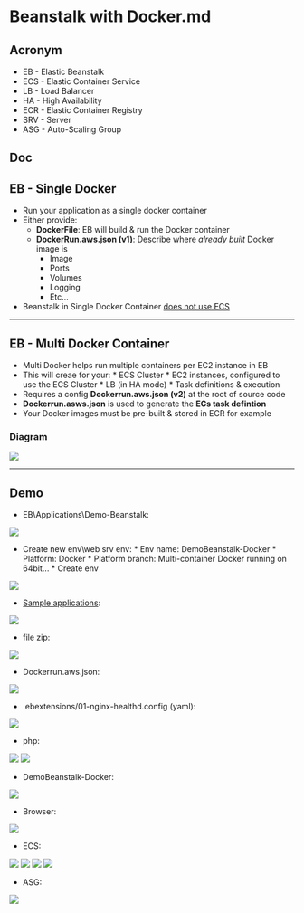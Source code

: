 # Beanstalk with Docker.md

## Acronym
* EB - Elastic Beanstalk
* ECS - Elastic Container Service
* LB - Load  Balancer
* HA - High Availability
* ECR - Elastic Container Registry
* SRV - Server
* ASG - Auto-Scaling Group

## Doc

## EB - Single Docker
* Run your application as a single docker container
* Either provide:
    * **DockerFile**: EB will build & run the Docker container
    * **DockerRun.aws.json (v1)**: Describe where *already built* Docker image is
      * Image
      * Ports
      * Volumes
      * Logging
      * Etc...
* Beanstalk in Single Docker Container <ins>does not use ECS</ins>

---

## EB - Multi Docker Container
* Multi Docker helps run multiple containers per EC2 instance in EB
* This will creae for your:
      * ECS Cluster
      * EC2 instances, configured to use the ECS Cluster
      * LB (in HA mode)
      * Task definitions & execution
* Requires a config **Dockerrun.aws.json (v2)** at the root of source code
* **Dockerrun.asws.json** is used to generate the **ECs task defintion**
* Your Docker images must be pre-built & stored in ECR for example

### Diagram
[<img src="https://i.imgur.com/Bg8ALBP.png">](https://i.imgur.com/Bg8ALBP.png)

---

## Demo
* EB\Applications\Demo-Beanstalk:

[<img src="https://i.imgur.com/ebXHMx8.png">](https://i.imgur.com/ebXHMx8.png)

* Create new env\web srv env:
      * Env name: DemoBeanstalk-Docker
      * Platform: Docker
      * Platform branch: Multi-container Docker running on 64bit...
      * Create env
      
[<img src="https://i.imgur.com/mgZawGI.png">](https://i.imgur.com/mgZawGI.png)

* [Sample applications](https://docs.aws.amazon.com/elasticbeanstalk/latest/dg/RelatedResources.html):

[<img src="https://i.imgur.com/3xNPoik.png">](https://i.imgur.com/3xNPoik.png)

* file zip:

[<img src="https://i.imgur.com/waU7rqC.png">](https://i.imgur.com/waU7rqC.png)

* Dockerrun.aws.json:

[<img src="https://i.imgur.com/OCy52Ip.png">](https://i.imgur.com/OCy52Ip.png)
      
* .ebextensions/01-nginx-healthd.config (yaml):

[<img src="https://i.imgur.com/JBJbFEP.png">](https://i.imgur.com/JBJbFEP.png)

* php:

[<img src="https://i.imgur.com/N9WmUi3.png">](https://i.imgur.com/N9WmUi3.png)
[<img src="https://i.imgur.com/Nm4Bc1W.png">](https://i.imgur.com/Nm4Bc1W.png)

* DemoBeanstalk-Docker:

[<img src="https://i.imgur.com/ffMa9tc.png">](https://i.imgur.com/ffMa9tc.png)

* Browser:

[<img src="https://i.imgur.com/Bt78oD8.png">](https://i.imgur.com/Bt78oD8.png)

* ECS:

[<img src="https://i.imgur.com/NwBCgEv.png">](https://i.imgur.com/NwBCgEv.png)
[<img src="https://i.imgur.com/lcgeZNp.png">](https://i.imgur.com/lcgeZNp.png)
[<img src="https://i.imgur.com/SAivn21.png">](https://i.imgur.com/SAivn21.png)
[<img src="https://i.imgur.com/zKdEqQI.png">](https://i.imgur.com/zKdEqQI.png)

* ASG:

[<img src="https://i.imgur.com/lhmIXxF.png">](https://i.imgur.com/lhmIXxF.png)
